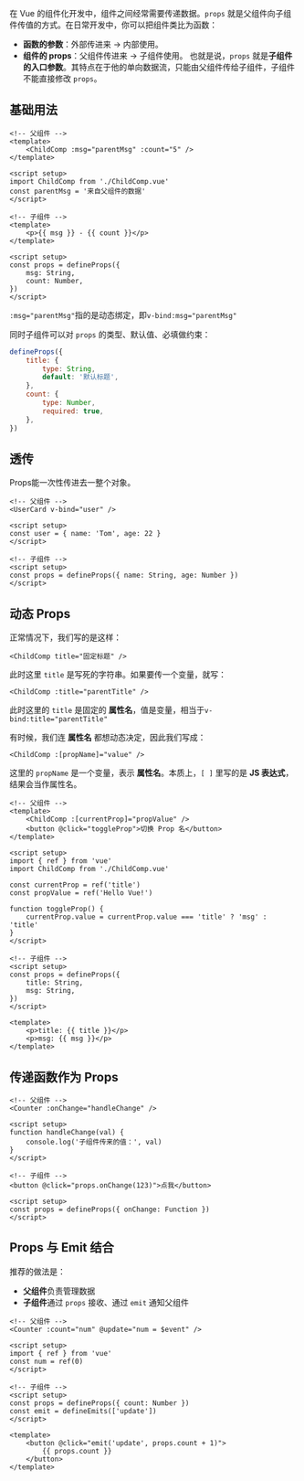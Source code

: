 在 Vue 的组件化开发中，组件之间经常需要传递数据。`props` 就是父组件向子组件传值的方式。在日常开发中，你可以把组件类比为函数：

- **函数的参数**：外部传进来 → 内部使用。
- **组件的 props**：父组件传进来 → 子组件使用。
    也就是说，`props` 就是**子组件的入口参数**。其特点在于他的单向数据流，只能由父组件传给子组件，子组件不能直接修改 `props`。

## 基础用法

```vue
<!-- 父组件 -->
<template>
    <ChildComp :msg="parentMsg" :count="5" />
</template>

<script setup>
import ChildComp from './ChildComp.vue'
const parentMsg = '来自父组件的数据'
</script>

<!-- 子组件 -->
<template>
    <p>{{ msg }} - {{ count }}</p>
</template>

<script setup>
const props = defineProps({
    msg: String,
    count: Number,
})
</script>
```

`:msg="parentMsg"`指的是动态绑定，即`v-bind:msg="parentMsg"`

同时子组件可以对 `props` 的类型、默认值、必填做约束：

```js
defineProps({
    title: {
        type: String,
        default: '默认标题',
    },
    count: {
        type: Number,
        required: true,
    },
})
```

## 透传

Props能一次性传进去一整个对象。

```vue
<!-- 父组件 -->
<UserCard v-bind="user" />

<script setup>
const user = { name: 'Tom', age: 22 }
</script>

<!-- 子组件 -->
<script setup>
const props = defineProps({ name: String, age: Number })
</script>
```

## 动态 Props

正常情况下，我们写的是这样：

```vue
<ChildComp title="固定标题" />
```

此时这里 `title` 是写死的字符串。如果要传一个变量，就写：

```vue
<ChildComp :title="parentTitle" />
```

此时这里的 `title` 是固定的 **属性名**，值是变量，相当于`v-bind:title="parentTitle"`

有时候，我们连 **属性名** 都想动态决定，因此我们写成：

```vue
<ChildComp :[propName]="value" />
```

这里的 `propName` 是一个变量，表示 **属性名**。本质上，`[ ]` 里写的是 **JS 表达式**，结果会当作属性名。

```vue
<!-- 父组件 -->
<template>
    <ChildComp :[currentProp]="propValue" />
    <button @click="toggleProp">切换 Prop 名</button>
</template>

<script setup>
import { ref } from 'vue'
import ChildComp from './ChildComp.vue'

const currentProp = ref('title')
const propValue = ref('Hello Vue!')

function toggleProp() {
    currentProp.value = currentProp.value === 'title' ? 'msg' : 'title'
}
</script>

<!-- 子组件 -->
<script setup>
const props = defineProps({
    title: String,
    msg: String,
})
</script>

<template>
    <p>title: {{ title }}</p>
    <p>msg: {{ msg }}</p>
</template>
```

## 传递函数作为 Props

```vue
<!-- 父组件 -->
<Counter :onChange="handleChange" />

<script setup>
function handleChange(val) {
    console.log('子组件传来的值：', val)
}
</script>

<!-- 子组件 -->
<button @click="props.onChange(123)">点我</button>

<script setup>
const props = defineProps({ onChange: Function })
</script>
```

## Props 与 Emit 结合

推荐的做法是：

- **父组件**负责管理数据
- **子组件**通过 `props` 接收、通过 `emit` 通知父组件

```vue
<!-- 父组件 -->
<Counter :count="num" @update="num = $event" />

<script setup>
import { ref } from 'vue'
const num = ref(0)
</script>

<!-- 子组件 -->
<script setup>
const props = defineProps({ count: Number })
const emit = defineEmits(['update'])
</script>

<template>
    <button @click="emit('update', props.count + 1)">
        {{ props.count }}
    </button>
</template>
```

